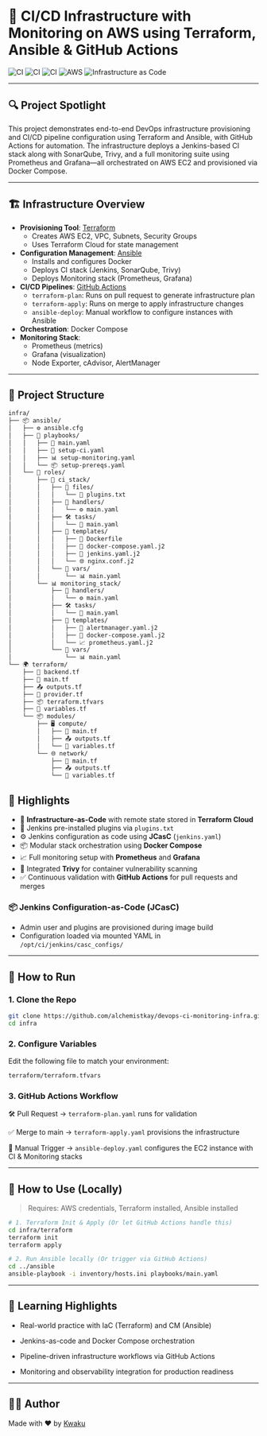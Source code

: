 # 🚀 CI/CD Infrastructure with Monitoring on AWS using Terraform, Ansible & GitHub Actions

![CI](https://img.shields.io/github/actions/workflow/status/alchemistkay/devops-ci-monitoring-infra/terraform-plan.yaml?label=Terraform%20Plan&style=for-the-badge)
![CI](https://img.shields.io/github/actions/workflow/status/alchemistkay/devops-ci-monitoring-infra/terraform-apply.yaml?label=Terraform%20Apply&style=for-the-badge)
![CI](https://img.shields.io/github/actions/workflow/status/alchemistkay/devops-ci-monitoring-infra/ansible-deploy.yaml?label=Ansible%20Provisioning&style=for-the-badge)
![AWS](https://img.shields.io/badge/AWS-EC2%20%7C%20VPC%20%7C%20SG-orange?style=for-the-badge)
![Infrastructure as Code](https://img.shields.io/badge/IaC-Terraform%20%7C%20Ansible-blueviolet?style=for-the-badge)

---

## 🔍 Project Spotlight

This project demonstrates end-to-end DevOps infrastructure provisioning and CI/CD pipeline configuration using Terraform and Ansible, with GitHub Actions for automation. The infrastructure deploys a Jenkins-based CI stack along with SonarQube, Trivy, and a full monitoring suite using Prometheus and Grafana—all orchestrated on AWS EC2 and provisioned via Docker Compose.

---

## 🏗 Infrastructure Overview

- **Provisioning Tool**: [Terraform](https://www.terraform.io/)
  - Creates AWS EC2, VPC, Subnets, Security Groups
  - Uses Terraform Cloud for state management
- **Configuration Management**: [Ansible](https://www.ansible.com/)
  - Installs and configures Docker
  - Deploys CI stack (Jenkins, SonarQube, Trivy)
  - Deploys Monitoring stack (Prometheus, Grafana)
- **CI/CD Pipelines**: [GitHub Actions](https://github.com/features/actions)
  - `terraform-plan`: Runs on pull request to generate infrastructure plan
  - `terraform-apply`: Runs on merge to apply infrastructure changes
  - `ansible-deploy`: Manual workflow to configure instances with Ansible
- **Orchestration**: Docker Compose
- **Monitoring Stack**:
  - Prometheus (metrics)
  - Grafana (visualization)
  - Node Exporter, cAdvisor, AlertManager

---

## 📁 Project Structure

```bash
infra/
├── 📦 ansible/
│   ├── ⚙️ ansible.cfg
│   ├── 📜 playbooks/
│   │   ├── 🚀 main.yaml
│   │   ├── 🧱 setup-ci.yaml
│   │   ├── 📊 setup-monitoring.yaml
│   │   └── 📦 setup-prereqs.yaml
│   └── 📂 roles/
│       ├── 🧰 ci_stack/
│       │   ├── 📁 files/
│       │   │   └── 📄 plugins.txt
│       │   ├── 🔧 handlers/
│       │   │   └── ⚙️ main.yaml
│       │   ├── 🛠️ tasks/
│       │   │   └── 🔨 main.yaml
│       │   ├── 🧩 templates/
│       │   │   ├── 🐳 Dockerfile
│       │   │   ├── 🐙 docker-compose.yaml.j2
│       │   │   ├── 🧾 jenkins.yaml.j2
│       │   │   └── 🌐 nginx.conf.j2
│       │   └── 🧮 vars/
│       │       └── 📊 main.yaml
│       └── 📊 monitoring_stack/
│           ├── 🔧 handlers/
│           │   └── ⚙️ main.yaml
│           ├── 🛠️ tasks/
│           │   └── 🔨 main.yaml
│           ├── 🧩 templates/
│           │   ├── 🚨 alertmanager.yaml.j2
│           │   ├── 🐙 docker-compose.yaml.j2
│           │   └── 📈 prometheus.yaml.j2
│           └── 🧮 vars/
│               └── 📊 main.yaml
└── 🌍 terraform/
    ├── 🧭 backend.tf
    ├── 🌿 main.tf
    ├── 📤 outputs.tf
    ├── 🤝 provider.tf
    ├── 📦 terraform.tfvars
    ├── 🧮 variables.tf
    └── 📦 modules/
        ├── 🖥️ compute/
        │   ├── 🌿 main.tf
        │   ├── 📤 outputs.tf
        │   └── 🧮 variables.tf
        └── 🌐 network/
            ├── 🌿 main.tf
            ├── 📤 outputs.tf
            └── 🧮 variables.tf

```

## 📌 Highlights

- 🔐 **Infrastructure-as-Code** with remote state stored in **Terraform Cloud**
- 🧩 Jenkins pre-installed plugins via `plugins.txt`
- ⚙️ Jenkins configuration as code using **JCasC** (`jenkins.yaml`)
- 📦 Modular stack orchestration using **Docker Compose**
- 📈 Full monitoring setup with **Prometheus** and **Grafana**
- 🧪 Integrated **Trivy** for container vulnerability scanning
- ✅ Continuous validation with **GitHub Actions** for pull requests and merges

### 📦 Jenkins Configuration-as-Code (JCasC)

- Admin user and plugins are provisioned during image build
- Configuration loaded via mounted YAML in `/opt/ci/jenkins/casc_configs/`

---

## 🧪 How to Run

### 1. Clone the Repo

```bash
git clone https://github.com/alchemistkay/devops-ci-monitoring-infra.git
cd infra
```

### 2. Configure Variables
Edit the following file to match your environment:
```bash
terraform/terraform.tfvars
```

### 3. GitHub Actions Workflow
🛠️ Pull Request → `terraform-plan.yaml` runs for validation

✅ Merge to main → `terraform-apply.yaml` provisions the infrastructure

🚀 Manual Trigger → `ansible-deploy.yaml` configures the EC2 instance with CI & Monitoring stacks

---

## 🚀 How to Use (Locally)
> Requires: AWS credentials, Terraform installed, Ansible installed

```bash
# 1. Terraform Init & Apply (Or let GitHub Actions handle this)
cd infra/terraform
terraform init
terraform apply

# 2. Run Ansible locally (Or trigger via GitHub Actions)
cd ../ansible
ansible-playbook -i inventory/hosts.ini playbooks/main.yaml
```

---

## 🧠 Learning Highlights

- Real-world practice with IaC (Terraform) and CM (Ansible)

- Jenkins-as-code and Docker Compose orchestration

- Pipeline-driven infrastructure workflows via GitHub Actions

- Monitoring and observability integration for production readiness

---

## 🧑‍💻 Author

Made with ❤️ by [Kwaku](https://github.com/alchemistkay)


